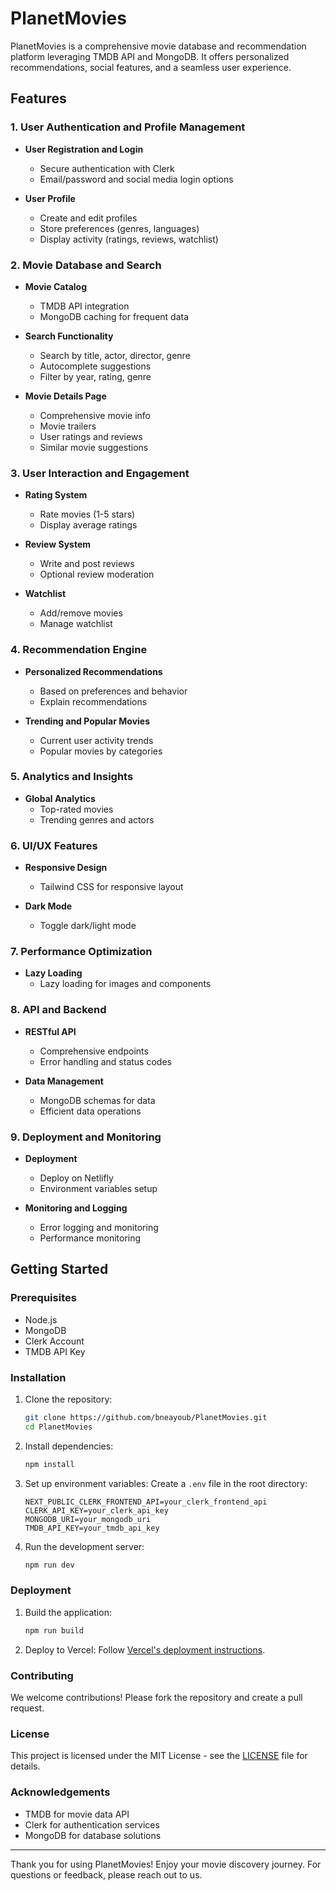 # PlanetMovies

PlanetMovies is a comprehensive movie database and recommendation platform leveraging TMDB API and MongoDB. It offers personalized recommendations, social features, and a seamless user experience.

## Features

### 1. User Authentication and Profile Management

- **User Registration and Login**
  - Secure authentication with Clerk
  - Email/password and social media login options

- **User Profile**
  - Create and edit profiles
  - Store preferences (genres, languages)
  - Display activity (ratings, reviews, watchlist)

### 2. Movie Database and Search

- **Movie Catalog**
  - TMDB API integration
  - MongoDB caching for frequent data

- **Search Functionality**
  - Search by title, actor, director, genre
  - Autocomplete suggestions
  - Filter by year, rating, genre

- **Movie Details Page**
  - Comprehensive movie info
  - Movie trailers
  - User ratings and reviews
  - Similar movie suggestions

### 3. User Interaction and Engagement

- **Rating System**
  - Rate movies (1-5 stars)
  - Display average ratings

- **Review System**
  - Write and post reviews
  - Optional review moderation

- **Watchlist**
  - Add/remove movies
  - Manage watchlist

### 4. Recommendation Engine

- **Personalized Recommendations**
  - Based on preferences and behavior
  - Explain recommendations

- **Trending and Popular Movies**
  - Current user activity trends
  - Popular movies by categories

### 5. Analytics and Insights

- **Global Analytics**
  - Top-rated movies
  - Trending genres and actors

### 6. UI/UX Features

- **Responsive Design**
  - Tailwind CSS for responsive layout

- **Dark Mode**
  - Toggle dark/light mode

### 7. Performance Optimization

- **Lazy Loading**
  - Lazy loading for images and components

### 8. API and Backend

- **RESTful API**
  - Comprehensive endpoints
  - Error handling and status codes

- **Data Management**
  - MongoDB schemas for data
  - Efficient data operations

### 9. Deployment and Monitoring

- **Deployment**
  - Deploy on Netlifly
  - Environment variables setup

- **Monitoring and Logging**
  - Error logging and monitoring
  - Performance monitoring

## Getting Started

### Prerequisites

- Node.js
- MongoDB
- Clerk Account
- TMDB API Key

### Installation

1. Clone the repository:
   ```bash
   git clone https://github.com/bneayoub/PlanetMovies.git
   cd PlanetMovies
   ```

2. Install dependencies:
   ```bash
   npm install
   ```

3. Set up environment variables:
   Create a `.env` file in the root directory:
   ```env
   NEXT_PUBLIC_CLERK_FRONTEND_API=your_clerk_frontend_api
   CLERK_API_KEY=your_clerk_api_key
   MONGODB_URI=your_mongodb_uri
   TMDB_API_KEY=your_tmdb_api_key
   ```

4. Run the development server:
   ```bash
   npm run dev
   ```

### Deployment

1. Build the application:
   ```bash
   npm run build
   ```

2. Deploy to Vercel:
   Follow [Vercel's deployment instructions](https://vercel.com/docs).

### Contributing

We welcome contributions! Please fork the repository and create a pull request.

### License

This project is licensed under the MIT License - see the [LICENSE](LICENSE) file for details.

### Acknowledgements

- TMDB for movie data API
- Clerk for authentication services
- MongoDB for database solutions

---

Thank you for using PlanetMovies! Enjoy your movie discovery journey. For questions or feedback, please reach out to us.
